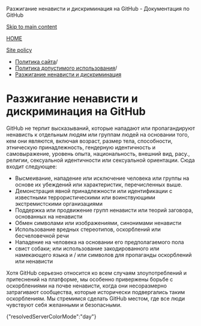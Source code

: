 Разжигание ненависти и дискриминация на GitHub - Документация по GitHub

[Skip to main content](#main-content)

[HOME](/ru)

[Site policy](/ru/site-policy)

* [Политика сайта](/ru/site-policy)/
* [Политика допустимого использования](/ru/site-policy/acceptable-use-policies)/
* [Разжигание ненависти и дискриминация](/ru/site-policy/acceptable-use-policies/github-hate-speech-and-discrimination)

Разжигание ненависти и дискриминация на GitHub
==========

GitHub не терпит высказываний, которые нападают или пропагандируют ненависть к отдельным людям или группам людей на основании того, кем они являются, включая возраст, размер тела, способности, этническую принадлежность, гендерную идентичность и самовыражение, уровень опыта, национальность, внешний вид, расу., религии, сексуальной идентичности или сексуальной ориентации. Сюда входит следующее:

* Высмеивание, нападение или исключение человека или группы на основе их убеждений или характеристик, перечисленных выше.
* Демонстрация явной принадлежности или идентификации с известными террористическими или воинствующими экстремистскими организациями
* Поддержка или продвижение групп ненависти или теорий заговора, основанных на ненависти
* Обмен символами или изображениями, синонимами ненависти
* Использование вредных стереотипов, оскорблений или бесчеловечной речи
* Нападение на человека на основании его предполагаемого пола
* свист собаки; или использование закодированного или намекающего языка и / или символов для пропаганды оскорблений или ненависти

Хотя GitHub серьезно относится ко всем случаям злоупотреблений и притеснений на платформе, мы особенно привержены борьбе с оскорблениями на почве ненависти, когда они несоразмерно затрагивают сообщества, которые исторически подвергались таким оскорблениям. Мы стремимся сделать GitHub местом, где все люди чувствуют себя желанными и безопасными.

{"resolvedServerColorMode":"day"}

